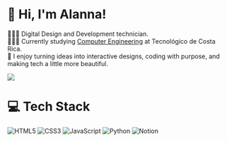 # 👋 Hi, I'm Alanna!
👩🏻‍💻 Digital Design and Development technician.<br/>
👩🏻‍🎓 Currently studying [Computer Engineering](https://www.tec.ac.cr/ingenieria-computadores) at Tecnológico de Costa Rica.<br/>
🌷 I enjoy turning ideas into interactive designs, coding with purpose, and making tech a little more beautiful.<br/>

<!-- GitHub stats from https://github.com/anuraghazra/github-readme-stats -->
![](https://github-readme-stats.vercel.app/api?username=AlannaMend27&theme=midnight-purple&hide_border=false&include_all_commits=true&count_private=true)<br/>

# 💻 Tech Stack
<!-- Badges from https://github.com/Ileriayo/markdown-badges -->
![HTML5](https://img.shields.io/badge/html5-%23E34F26.svg?style=for-the-badge&logo=html5&logoColor=white)
![CSS3](https://img.shields.io/badge/css3-%231572B6.svg?style=for-the-badge&logo=css3&logoColor=white)
![JavaScript](https://img.shields.io/badge/javascript-%23323330.svg?style=for-the-badge&logo=javascript&logoColor=%23F7DF1E)
![Python](https://img.shields.io/badge/python-3670A0?style=for-the-badge&logo=python&logoColor=ffdd54)
![Notion](https://img.shields.io/badge/Notion-%23000000.svg?style=for-the-badge&logo=notion&logoColor=white)
